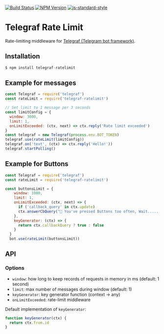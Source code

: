 [![Build Status](https://img.shields.io/travis/telegraf/telegraf-ratelimit.svg?branch=master&style=flat-square)](https://travis-ci.org/telegraf/telegraf-ratelimit)
[![NPM Version](https://img.shields.io/npm/v/telegraf-ratelimit.svg?style=flat-square)](https://www.npmjs.com/package/telegraf-ratelimit)
[![js-standard-style](https://img.shields.io/badge/code%20style-standard-brightgreen.svg?style=flat-square)](http://standardjs.com/)

# Telegraf Rate Limit

Rate-limiting middleware for [Telegraf (Telegram bot framework)](https://github.com/telegraf/telegraf).

## Installation

```js
$ npm install telegraf-ratelimit
```

## Example for messages
  
```js
const Telegraf = require('telegraf')
const rateLimit = require('telegraf-ratelimit')

// Set limit to 1 message per 3 seconds
const limitConfig = {
  window: 3000,
  limit: 1,
  onLimitExceeded: (ctx, next) => ctx.reply('Rate limit exceeded')
}
const telegraf = new Telegraf(process.env.BOT_TOKEN)
telegraf.use(rateLimit(limitConfig))
telegraf.on('text', (ctx) => ctx.reply('Hello!'))
telegraf.startPolling()

```
## Example for Buttons

```js
const Telegraf = require('telegraf')
const rateLimit = require('telegraf-ratelimit')

const buttonsLimit = {
    window: 1000,
    limit: 1,
    onLimitExceeded: (ctx, next) => {
      if ('callback_query' in ctx.update)
      ctx.answerCbQuery("🔐 You've pressed Buttons too often, Wait......", true)
    },
    keyGenerator: (ctx) => {
      return ctx.callbackQuery ? true : false
    }
  }
  bot.use(rateLimit(buttonsLimit))

```





## API

### Options

* `window`: how long to keep records of requests in memory in ms (default: 1 second)
* `limit`: max number of messages during window (default: 1)
* `keyGenerator`: key generator function (context -> any)
* `onLimitExceeded`: rate-limit middleware

Default implementation of `keyGenerator`:

```js
function keyGenerator(ctx) {
  return ctx.from.id
}
```

